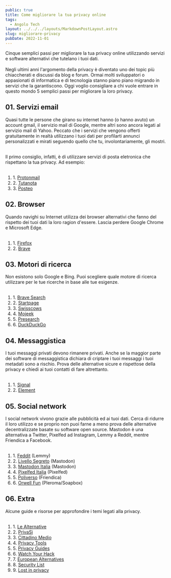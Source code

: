 ```yaml
---
public: true
title: Come migliorare la tua privacy online
tags:
  - Angolo Tech
layout: ../../../layouts/MarkdownPostLayout.astro
slug: migliorare-privacy
pubDate: 2022-11-01
---
```


Cinque semplici passi per migliorare la tua privacy online utilizzando servizi e software alternativi che tutelano i tuoi dati.<br /><br />
Negli ultimi anni l'argomento della privacy è diventato uno dei topic più chiaccherati e discussi da blog e forum. Ormai molti sviluppatori o appasionati di informatica e di tecnologia stanno piano piano migrando in servizi che la garantiscono. Oggi voglio consigliare a chi vuole entrare in questo mondo 5 semplici passi per migliorare la loro privacy.

## 01. Servizi email

Quasi tutte le persone che girano su internet hanno (o hanno avuto) un account gmail, il servizio mail di Google, mentre altri sono ancora legati al servizio mail di Yahoo. Peccato che i servizi che vengono offerti gratuitamente in realtà utilizzano i tuoi dati per profilarti annunci personalizzati e mirati seguendo quello che tu, involontariamente, gli mostri.<br /><br />

Il primo consiglio, infatti, è di utilizzare servizi di posta eletronica che rispettano la tua privacy. Ad esempio:<br /><br />

<ol>
  <li>1. <a href="https://protonmail.com/">Protonmail</a></li>
  <li>2. <a href="https://tutanota.com/">Tutanota</a></li>
  <li>3. <a href="https://posteo.net/">Posteo</a></li>
</ol> 

## 02. Browser

Quando navighi su Internet utilizza dei browser alternativi che fanno del rispetto dei tuoi dati la loro ragion d'essere. Lascia perdere Google Chrome e Microsoft Edge.<br /><br />

<ol>
  <li>1. <a href="https://www.mozilla.org/firefox/">Firefox</a></li>
  <li>2. <a href="https://brave.com/">Brave</a></li>
</ol> 

## 03. Motori di ricerca

Non esistono solo Google e Bing. Puoi scegliere quale motore di ricerca utilizzare per le tue ricerche in base alle tue esigenze.<br /><br />

<ol>
  <li>1. <a href="https://search.brave.com/">Brave Search</a></li>
  <li>2. <a href="https://www.startpage.com/">Startpage</a></li>
  <li>3. <a href="https://swisscows.com/?culture=it/">Swisscows</a></li>
  <li>4. <a href="https://www.mojeek.com/">Mojeek</a></li>
  <li>5. <a href="https://presearch.org/">Presearch</a></li>
  <li>6. <a href="https://duckduckgo.com/">DuckDuckGo</a></li>    
</ol> 

## 04. Messaggistica

I tuoi messaggi privati devono rimanere privati. Anche se la maggior parte dei software di messaggistica dichiara di criptare i tuoi messaggi i tuoi metadati sono a rischio. Prova delle alternative sicure e rispettose della privacy e chiedi ai tuoi contatti di fare altrettanto.<br /><br />

<ol>
  <li>1. <a href="https://signal.org/">Signal</a></li>
  <li>2. <a href="https://element.io/">Element</a></li>
</ol> 

## 05. Social network

I social network vivono grazie alle pubblicità ed ai tuoi dati. Cerca di ridurre il loro utilizzo e se proprio non puoi farne a meno prova delle alternative decentralizzate basate su software open source. Mastodon è una alternativa a Twitter, Pixelfed ad Instagram, Lemmy a Reddit, mentre Friendica a Facebook.<br /><br />

<ol>
  <li>1. <a href="https://feddit.it/">Feddit</a> (Lemmy)</li>
  <li>2. <a href="https://livellosegreto.it/">Livello Segreto</a> (Mastodon)</li>
  <li>3. <a href="https://mastodon.uno/">Mastodon Italia</a> (Mastodon)</li>
  <li>4. <a href="https://pixelfed.uno/">Pixelfed Italia</a> (Pixelfed)</li>
  <li>5. <a href="https://poliverso.org/">Poliverso</a> (Friendica)</li>
  <li>6. <a href="https://orwell.fun/">Orwell Fun</a> (Pleroma/Soapbox)</li>    
</ol> 

## 06. Extra

Alcune guide e risorse per approfondire i temi legati alla privacy.<br /><br />

<ol>
  <li>1. <a href="https://lista.lealternative.net/">Le Alternative</a></li>
  <li>2. <a href="https://privasi.eticadigitale.org/">PrivaSì</a></li>
  <li>3. <a href="https://www.cittadinomedio.it/">Cittadino Medio</a></li>
  <li>4. <a href="https://www.privacytools.io/">Privacy Tools</a></li>
  <li>5. <a href="https://www.privacyguides.org/">Privacy Guides</a></li>
  <li>6. <a href="https://watchyourhack.com/">Watch Your Hack</a></li>
  <li>7. <a href="https://european-alternatives.eu/">European Alternatives</a></li>
  <li>8. <a href="https://security-list.js.org/">Security List</a></li>
  <li>9. <a href="https://blog.getprivacy.it/">Lost in privacy</a></li>      
</ol>